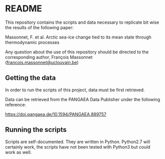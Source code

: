 # README

This repository contains the scripts and data necessary to replicate bit wise the results of the following paper:

Massonnet, F. et al. Arctic sea-ice change tied to its mean state through thermodynamic processes

Any question about the use of this repository should be directed to the corresponding author, François Massonnet (francois.massonnet@uclouvain.be)

## Getting the data

In order to run the scripts of this project, data must be first retrieved. 

Data can be retrieved from the PANGAEA Data Publisher under the following reference:

https://doi.pangaea.de/10.1594/PANGAEA.889757

## Running the scripts

Scripts are self-documented. They are written in Python. Python2.7 will certainly work, the scripts have not been tested with Python3 but could work as well.

